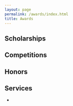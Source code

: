 ```yaml
---
layout: page
permalink: /awards/index.html
title: Awards
---
```


## Scholarships



## Competitions



## Honors



## Services

- 

